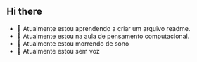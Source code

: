 ## Hi there

- 💬 Atualmente estou aprendendo a criar um arquivo readme.
- 💬 Atualmente estou na aula de pensamento computacional. 
- 💬 Atualmente estou morrendo de sono
- 💬 Atualmente estou sem voz
